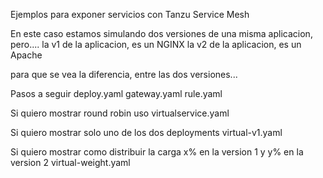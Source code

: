 Ejemplos para exponer servicios con Tanzu Service Mesh

En este caso estamos simulando dos versiones de una misma aplicacion, pero.... 
  la v1 de la aplicacion, es un NGINX
  la v2 de la aplicacion, es un Apache

para que se vea la diferencia, entre las dos versiones...


Pasos a seguir
  deploy.yaml
  gateway.yaml
  rule.yaml
  
  Si quiero mostrar round robin uso
    virtualservice.yaml
    
 Si quiero mostrar solo uno de los dos deployments
    virtual-v1.yaml
    
    
 Si quiero mostrar como distribuir la carga x% en la version 1 y y% en la version 2
     virtual-weight.yaml
